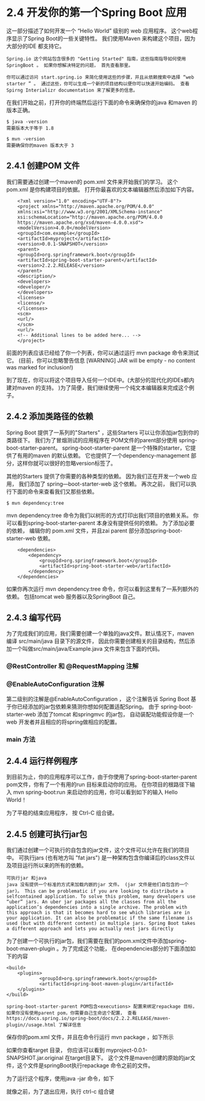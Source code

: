 # 2.4 开发你的第一个Spring Boot 应用

这一部分描述了如何开发一个 “Hello World” 级别的 web 应用程序。 这个web程序显示了Spring Boot的一些关键特性。 我们使用Maven 来构建这个项目，因为大部分的IDE 都支持它。 

    Spring.io 这个网站包含很多的 "Getting Started" 指南，这些指南指导如何使用SpringBoot 。 如果你想解决特定的问题， 首先查看那里。 

    你可以通过访问 start.spring.io 来简化使用这些的步骤，并且从依赖搜索中选择 “web starter ” 。 通过这些，你可以生成一个新的项目结构以便你可以快速开始编码。 查看 Spirng Interializr documentation 来了解更多的信息。 

在我们开始之前，打开你的终端然后运行下面的命令来确保你的java 和maven 的版本正确。 

    $ java -version 
    需要版本大于等于 1.8 

    $ mvn -version
    需要确保你的maven 版本大于 3 


## 2.4.1 创建POM 文件
我们需要通过创建一个maven的 pom.xml 文件来开始我们的学习。  这个pom.xml 是你构建项目的依据。 打开你最喜欢的文本编辑器然后添加如下内容。 

        <?xml version="1.0" encoding="UTF-8"?>
        <project xmlns="http://maven.apache.org/POM/4.0.0"
        xmlns:xsi="http://www.w3.org/2001/XMLSchema-instance"
        xsi:schemaLocation="http://maven.apache.org/POM/4.0.0
        https://maven.apache.org/xsd/maven-4.0.0.xsd">
        <modelVersion>4.0.0</modelVersion>
        <groupId>com.example</groupId>
        <artifactId>myproject</artifactId>
        <version>0.0.1-SNAPSHOT</version>
        <parent>
        <groupId>org.springframework.boot</groupId>
        <artifactId>spring-boot-starter-parent</artifactId>
        <version>2.2.2.RELEASE</version>
        </parent>
        <description/>
        <developers>
        <developer/>
        </developers>
        <licenses>
        <license/>
        </licenses>
        <scm>
        <url/>
        </scm>
        <url/>
        <!-- Additional lines to be added here... -->
        </project>

前面的列表应该已经给了你一个列表，你可以通过运行 mvn package 命令来测试它。 
(目前，你可以忽略警告信息
[WARNING] JAR will be empty - no content was marked for inclusion!)

到了现在，你可以将这个项目导入任何一个IDE中。(大部分的现代化的IDEs都内建对maven 的支持。 )为了简便，我们继续使用一个纯文本编辑器来完成这个例子。 
    
## 2.4.2 添加类路径的依赖
Spring Boot 提供了一系列的"Starters" ，这些Starters 可以让你添加jar包到你的类路径下。 我们为了冒烟测试的应用程序在 POM文件的parent部分使用 spring-boot-starter-parent。 spring-boot-starter-parent 是一个特殊的starter，它提供了有用的maven 的默认依赖。 它也提供了一个dependency-management 部分，这样你就可以很好的忽略version标签了。 

其他的Starters 提供了你需要的各种类型的依赖。 因为我们正在开发一个web 应用， 我们添加了 spring—boot-starter-web 这个依赖。 再次之前， 我们可以执行下面的命令来查看我们又那些依赖。 

    $ mvn dependency:tree 

mvn dependency:tree 命令为我们以树形的方式打印出我们项目的依赖关系。 你可以看到spring-boot-starter-parent 本身没有提供任何的依赖。  为了添加必要的依赖， 编辑你的 pom.xml 文件，并且zai parent 部分添加spring-boot-starter-web 依赖。 

        <dependencies>
            <dependency>
                <groupId>org.springframework.boot</groupId>
                <artifactId>spring-boot-starter-web</artifactId>
            </dependency>
        </dependencies>
        
如果你再次运行 mvn dependency:tree 命令，你可以看到这里有了一系列额外的依赖。 包括tomcat web 服务器以及SpringBoot 自己。 

## 2.4.3 编写代码
为了完成我们的应用，我们需要创建一个单独的java文件。默认情况下，maven 编译 src/main/java 目录下的源文件， 因此你需要创建相关的目录结构，然后添加一个叫做src/main/java/Example.java 文件来包含下面的代码。 



### @RestController 和 @RequestMapping 注解

### @EnableAutoConfiguration 注解 
第二级别的注解是@EnableAutoConfiguration ， 这个注解告诉 Spring Boot 基于你已经添加的jar包依赖来猜测你想如何配置适配Spring。 由于 spring-boot-starter-web 添加了tomcat 和springmvc 的jar包， 自动装配功能假设你是一个web 开发者并且相应的将spring做相应的配置。 

### main 方法
## 2.4.4 运行样例程序
到目前为止，你的应用程序可以工作，由于你使用了spring-boot-starter-parent pom文件，你有了一个有用的run 目标来启动你的应用。 在你项目的根路径下输入 mvn spring-boot:run 来启动你的应用，你可以看到如下的输入
    Hello World！

为了平稳的结束应用程序， 按 Ctrl-C 组合键。 


## 2.4.5 创建可执行jar包
我们通过创建一个可执行的自包含的jar文件，这个文件可以允许在我们的项目中。 可执行jars (也有地方叫 "fat jars") 是一种架构包含你编译后的class文件以及项目运行所以来的所有的依赖。 

    可执行jar 和java 
    java 没有提供一个标准的方式来加载内嵌的jar 文件。 (jar 文件是他们自包含的一个jar)。 This can be problematic if you are looking to distribute a selfcontained application. To solve this problem, many developers use “uber” jars. An uber jar packages all the classes from all the application’s dependencies into a single archive. The problem with this approach is that it becomes hard to see which libraries are in your application. It can also be problematic if the same filename is used (but with different content) in multiple jars. Spring Boot takes a different approach and lets you actually nest jars directly


为了创建一个可执行的jar包，我们需要在我们的pom.xml文件中添加spring-boot-maven-plugin 。为了完成这个功能， 在dependencies部分的下面添加如下的内容

    <build>
        <plugins>
                <groupId>org.springframework.boot</groupId>
                <artifactId>spring-boot-maven-plugin</artifactId>
        </plugins>
    </build>

    spring-boot-starter-parent POM包含<executions> 配置来绑定repackage 目标， 如果你没有使用parent pom，你需要自己生命这个配置， 查看 https://docs.spring.io/spring-boot/docs/2.2.2.RELEASE/maven-plugin//usage.html 了解详信息

保存你的pom.xml 文件，并且在命令行运行 mvn package ，如下所示

如果你查看target 目录， 你应该可以看到 myproject-0.0.1-SNAPSHOT.jar.original 在target目录下。 这个文件是maven创建的原始的jar文件，这个文件是springBoot执行repackage 命令之前的文件。 

为了运行这个程序，使用java -jar 命令，如下 

就像之前，为了退出应用，执行 ctrl-c 组合键



